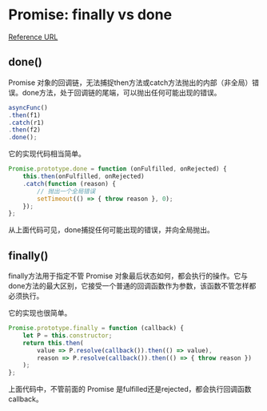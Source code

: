 # Promise: finally vs done
[Reference URL](https://blog.csdn.net/ixygj197875/article/details/79188199)

## done()
Promise 对象的回调链，无法捕捉then方法或catch方法抛出的内部（非全局）错误。done方法，处于回调链的尾端，可以抛出任何可能出现的错误。
```js
asyncFunc()
.then(f1)
.catch(r1)
.then(f2)
.done();
```
它的实现代码相当简单。
```js
Promise.prototype.done = function (onFulfilled, onRejected) {
    this.then(onFulfilled, onRejected)
    .catch(function (reason) {
        // 抛出一个全局错误
        setTimeout(() => { throw reason }, 0);
    });
};
```
从上面代码可见，done捕捉任何可能出现的错误，并向全局抛出。

## finally()
finally方法用于指定不管 Promise 对象最后状态如何，都会执行的操作。它与done方法的最大区别，它接受一个普通的回调函数作为参数，该函数不管怎样都必须执行。

它的实现也很简单。

```js
Promise.prototype.finally = function (callback) {
    let P = this.constructor;
    return this.then(
        value => P.resolve(callback()).then(() => value),
        reason => P.resolve(callback()).then(() => { throw reason })
    );
};
```
上面代码中，不管前面的 Promise 是fulfilled还是rejected，都会执行回调函数callback。